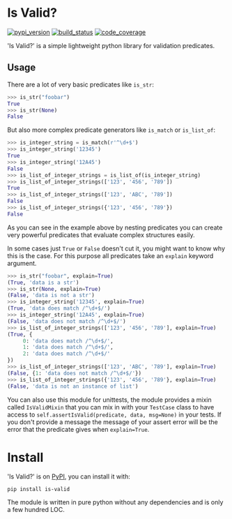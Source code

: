 # Is Valid?
[![pypi_version](
    https://badge.fury.io/py/is-valid.svg
)](https://pypi.python.org/pypi/is-valid)
[![build_status](
    https://travis-ci.org/Daanvdk/is_valid.svg?branch=master
)](https://travis-ci.org/Daanvdk/is_valid)
[![code_coverage](
    https://codecov.io/gh/Daanvdk/is_valid/branch/master/graph/badge.svg
)](https://codecov.io/gh/Daanvdk/is_valid)

'Is Valid?' is a simple lightweight python library for validation predicates.

## Usage
There are a lot of very basic predicates like `is_str`:
```python
>>> is_str("foobar")
True
>>> is_str(None)
False
```
But also more complex predicate generators like `is_match` or `is_list_of`:
```python
>>> is_integer_string = is_match(r'^\d+$')
>>> is_integer_string('12345')
True
>>> is_integer_string('12A45')
False
>>> is_list_of_integer_strings = is_list_of(is_integer_string)
>>> is_list_of_integer_strings(['123', '456', '789'])
True
>>> is_list_of_integer_strings(['123', 'ABC', '789'])
False
>>> is_list_of_integer_strings({'123', '456', '789'})
False
```
As you can see in the example above by nesting predicates you can create very
powerful predicates that evaluate complex structures easily.

In some cases just `True` or `False` doesn't cut it, you might want to know why
this is the case. For this purpose all predicates take an `explain` keyword
argument.
```python
>>> is_str("foobar", explain=True)
(True, 'data is a str')
>>> is_str(None, explain=True)
(False, 'data is not a str')
>>> is_integer_string('12345', explain=True)
(True, 'data does match /^\d+$/')
>>> is_integer_string('12A45', explain=True)
(False, 'data does not match /^\d+$/')
>>> is_list_of_integer_strings(['123', '456', '789'], explain=True)
(True, {
     0: 'data does match /^\d+$/',
     1: 'data does match /^\d+$/',
     2: 'data does match /^\d+$/'
})
>>> is_list_of_integer_strings(['123', 'ABC', '789'], explain=True)
(False, {1: 'data does not match /^\d+$/'})
>>> is_list_of_integer_strings({'123', '456', '789'}, explain=True)
(False, 'data is not an instance of list')
```
You can also use this module for unittests, the module provides a mixin called
`IsValidMixin` that you can mix in with your `TestCase` class to have access to
`self.assertIsValid(predicate, data, msg=None)` in your tests. If you don't
provide a message the message of your assert error will be the error that the
predicate gives when `explain=True`.

# Install
'Is Valid?' is on [PyPI](https://pypi.python.org/pypi/is-valid), you can install it with:
```
pip install is-valid
```
The module is written in pure python without any dependencies and is only a few
hundred LOC.
